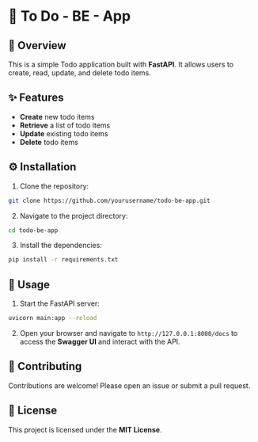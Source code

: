 # 📝 To Do - BE - App

## 🌟 Overview
This is a simple Todo application built with **FastAPI**. It allows users to create, read, update, and delete todo items.

## ✨ Features
- **Create** new todo items
- **Retrieve** a list of todo items
- **Update** existing todo items
- **Delete** todo items

## ⚙️ Installation
1. Clone the repository:
  ```bash
  git clone https://github.com/yourusername/todo-be-app.git
  ```
2. Navigate to the project directory:
  ```bash
  cd todo-be-app
  ```
3. Install the dependencies:
  ```bash
  pip install -r requirements.txt
  ```

## 🚀 Usage
1. Start the FastAPI server:
  ```bash
  uvicorn main:app --reload
  ```
2. Open your browser and navigate to `http://127.0.0.1:8000/docs` to access the **Swagger UI** and interact with the API.

## 🤝 Contributing
Contributions are welcome! Please open an issue or submit a pull request.

## 📄 License
This project is licensed under the **MIT License**.